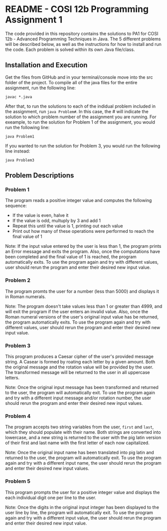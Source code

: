 # README - COSI 12b Programming Assignment 1

The code provided in this repository contains the solutions to PA1 for COSI 12b - Advanced Programming Techniques in Java. The 5 different problems will be described below, as well as the instructions for how to install and run the code. Each problem is solved within its own Java file/class. 


## Installation and Execution 

Get the files from GitHub and in your terminal/console move into the src folder of the project. To compile all of the java files for the entire assignment, run the following line: 

``` javac *.java ```

After that, to run the solutions to each of the indidual problem included in the assignment, run ``` java Problem# ```. In this case, the # will indicate the solution to which problem number of the assignment you are running. For exeample, to run the solution for Problem 1 of the assignment, you would run the following line: 

``` java Problem1 ```

If you wanted to run the solution for Problem 3, you would run the following line instead: 

``` java Problem3 ```

## Problem Descriptions 

### Problem 1

The program reads a positive integer value and computes the following sequence: 

* If the value is even, halve it  
* If the value is odd, multuply by 3 and add 1 
* Repeat this until the value is 1, printing out each value 
* Print out how many of these operations were performed to reach the final value of 1 

Note: If the input value entered by the user is less than 1, the program prints an Error message and exits the program. Also, once the computations have been completed and the final value of 1 is reached, the program automatically exits. To use the program again and try with different values, user should rerun the program and enter their desired new input value. 

### Problem 2 

The program promts the user for a number (less than 5000) and displays it in Roman numerals. 

Note: The program doesn't take values less than 1 or greater than 4999, and will exit the program if the user enters an invalid value. Also, once the Roman numeral versions of the user's original input value has be returned, the program automatically exits. To use the program again and try with different values, user should rerun the program and enter their desired new input value. 

### Problem 3

This program produces a Caesar cipher of the user's provided message string. A Casear is formed by roating each letter by a given amount. Both the original message and the rotation value will be provided by the user. The transformed message will be returned to the user in all uppercase letters. 

Note: Once the original input message has been transformed and returned to the user, the program will automatically exit. To use the program again and try with a different input message and/or rotation number, the user should rerun the program and enter their desired new input values. 

### Problem 4 

The program accepts two string variables from the user, ``` first ``` and ``` last ```, which they should populate with their name. Both strings are converted into lowercase, and a new string is returned to the user with the pig latin version of their first and last name with the first letter of each now capitalized. 

Note: Once the original input name has been translated into pig latin and returned to the user, the program will automatically exit. To use the program again and try with a different input name, the user should rerun the program and enter their desired new input values. 

### Problem 5 

This program prompts the user for a positive integer value and displays the each individual digit one per line to the user. 

Note: Once the digits in the original input integer has been displayed to the user line by line, the program will automatically exit. To use the program again and try with a different input value, the user should rerun the program and enter their desired new input value. 